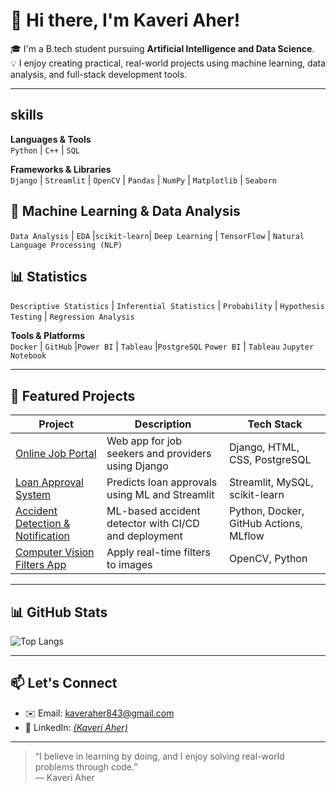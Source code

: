 # 👋 Hi there, I'm Kaveri Aher!

🎓 I'm a B.tech student pursuing **Artificial Intelligence and Data Science**.  
💡 I enjoy creating practical, real-world projects using machine learning, data analysis, and full-stack development tools.

---

## skills 

**Languages & Tools**  
`Python` | `C++` | `SQL`

**Frameworks & Libraries**  
`Django` | `Streamlit` | `OpenCV` | `Pandas` | `NumPy` | `Matplotlib` | `Seaborn`

## 🤖 Machine Learning & Data Analysis

`Data Analysis` | `EDA` |`scikit-learn`| `Deep Learning` | `TensorFlow` | `Natural Language Processing (NLP)` 

## 📊 Statistics

`Descriptive Statistics` | `Inferential Statistics` | `Probability` | `Hypothesis Testing` | `Regression Analysis`

**Tools & Platforms**  
`Docker` | `GitHub` |`Power BI` | `Tableau` |`PostgreSQL` 
`Power BI` | `Tableau` `Jupyter Notebook`

---

## 🚀 Featured Projects

| Project | Description | Tech Stack |
|--------|-------------|------------|
| [Online Job Portal](https://github.com/KaAher/online-job-portal) | Web app for job seekers and providers using Django | Django, HTML, CSS, PostgreSQL |
| [Loan Approval System](https://github.com/KaAher/loan-approval-streamlit) | Predicts loan approvals using ML and Streamlit | Streamlit, MySQL, scikit-learn |
| [Accident Detection & Notification](https://github.com/KaAher/mlops2) | ML-based accident detector with CI/CD and deployment | Python, Docker, GitHub Actions, MLflow |
| [Computer Vision Filters App](https://github.com/KaAher/image-filter-cv) | Apply real-time filters to images | OpenCV, Python |

---

## 📊 GitHub Stats

![Top Langs](https://github-readme-stats.vercel.app/api/top-langs/?username=KaAher&layout=compact)

---

## 📫 Let's Connect

- ✉️ Email: [kaveraher843@gmail.com](mailto:kaveraher843@gmail.com)  
- 💼 LinkedIn: *[(Kaveri Aher)](https://github.com/KaAher?tab=repositories)*  


---

> “I believe in learning by doing, and I enjoy solving real-world problems through code.”  
> — Kaveri Aher
